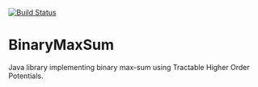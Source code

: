 [![Build Status](https://travis-ci.org/kilburn/BinaryMaxSum.png?branch=master)](https://travis-ci.org/kilburn/BinaryMaxSum)

BinaryMaxSum
============

Java library implementing binary max-sum using Tractable Higher Order Potentials.
